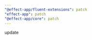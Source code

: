```yaml
---
"@effect-app/fluent-extensions": patch
"effect-app": patch
"@effect-app/core": patch
---
```


update
